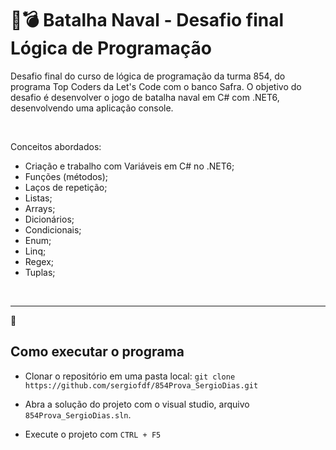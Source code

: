 # 🚢💣 Batalha Naval - Desafio final Lógica de Programação
Desafio final do curso de lógica de programação da turma 854, do programa Top Coders da Let's Code com o banco Safra.
O objetivo do desafio é desenvolver o jogo de batalha naval em C# com .NET6, desenvolvendo uma aplicação console. 

<br>

Conceitos abordados:
- Criação e trabalho com Variáveis em C# no .NET6;
- Funções (métodos);
- Laços de repetição;
- Listas;
- Arrays;
- Dicionários;
- Condicionais;
- Enum;
- Linq;
- Regex;
- Tuplas;

<br>

---

🚀 
## Como executar o programa
- Clonar o repositório em uma pasta local:
    `git clone https://github.com/sergiofdf/854Prova_SergioDias.git`
  
- Abra a solução do projeto com o visual studio, arquivo `854Prova_SergioDias.sln`.

- Execute o projeto com `CTRL + F5`